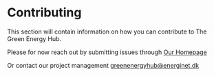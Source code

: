 # Contributing

This section will contain information on how you can contribute to The Green Energy Hub.

Please for now reach out by submitting issues through [Our Homepage](www.github.com/Energinet-Datahub/green-energy-hub)

Or contact our project management [greenenergyhub@energinet.dk](greenenergyhub@energinet.dk)
